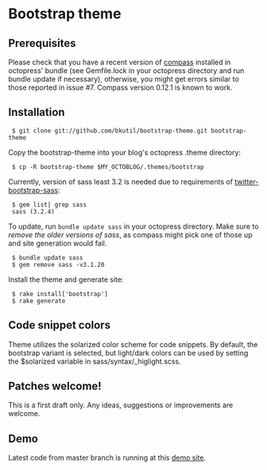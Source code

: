 # Bootstrap theme

## Prerequisites

Please check that you have a recent version of [compass](http://compass-style.org/) installed in octopress' bundle
(see Gemfile.lock in your octopress directory and run bundle update if necessary), otherwise, you might get errors
similar to those reported in issue #7. Compass version 0.12.1 is known to work.

## Installation

     $ git clone git://github.com/bkutil/bootstrap-theme.git bootstrap-theme

Copy the bootstrap-theme into your blog's octopress .theme directory:

     $ cp -R bootstrap-theme $MY_OCTOBLOG/.themes/bootstrap

Currently, version of sass least 3.2 is needed due to requirements of [twitter-bootstrap-sass](https://github.com/jlong/sass-twitter-bootstrap):

     $ gem list| grep sass
     sass (3.2.4)

To update, run ````bundle update sass```` in your octopress directory. Make sure to *remove the older versions of sass*,
as compass might pick one of those up and site generation would fail.

     $ bundle update sass
     $ gem remove sass -v3.1.20

Install the theme and generate site:

     $ rake install['bootstrap']
     $ rake generate

## Code snippet colors

Theme utilizes the solarized color scheme for code snippets. By default, the
bootstrap variant is selected, but light/dark colors can be used by setting
the $solarized variable in sass/syntax/\_higlight.scss.

## Patches welcome!

This is a first draft only. Any ideas, suggestions or improvements are welcome.

## Demo

Latest code from master branch is running at this [demo site](http://bootstrap-theme.kutilovi.cz/).
